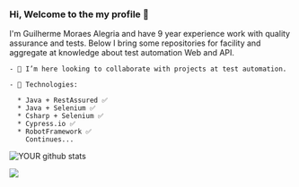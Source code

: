 ### Hi, Welcome to the my profile 👋

I'm Guilherme Moraes Alegria and have 9 year experience work with quality assurance and tests. Below I bring some repositories for facility and aggregate at knowledge about test automation Web and API.
<br>



    - 🤝 I’m here looking to collaborate with projects at test automation. 

    - 📖 Technologies:
          
      * Java + RestAssured ✅
      * Java + Selenium ✅
      * Csharp + Selenium ✅
      * Cypress.io ✅
      * RobotFramework ✅
        Continues...

![YOUR github stats](https://github-readme-stats.vercel.app/api?username=guilhermealegria)

        

[<img src="https://img.shields.io/badge/linkedin-%230077B5.svg?&style=for-the-badge&logo=linkedin&logoColor=white" />](https://www.linkedin.com/in/guilherme-moraes-alegria-8575ba92/)
